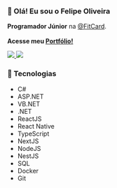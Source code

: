 ### 👋 Olá! Eu sou o Felipe Oliveira

**Programador Júnior** na [@FitCard](https://www.fitcard.com.br/).
<br>
<br>
**Acesse meu [Portfólio!](https://portfolio-felipehfo.vercel.app/)**

<a href="https://www.linkedin.com/in/felipehf-oliveira">
  <img src="https://img.shields.io/badge/linkedin-0077B5.svg?style=for-the-badge&logo=linkedin&logoColor=white">
</a>
<a href="mailto:felipe.henrique.f.o@gmail.com">
  <img src="https://img.shields.io/badge/e‑mail-D14836.svg?style=for-the-badge&logo=GMail&logoColor=white">
</a>

### 🔧 Tecnologias

* C#
* ASP.NET
* VB.NET
* .NET
* ReactJS
* React Native
* TypeScript
* NextJS
* NodeJS
* NestJS
* SQL
* Docker
* Git
